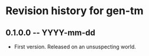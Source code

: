 # Revision history for gen-tm

## 0.1.0.0 -- YYYY-mm-dd

* First version. Released on an unsuspecting world.
